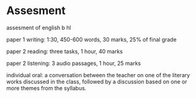 # Assesment

assesment of english b hl

paper 1 writing: 1:30, 450-600 words, 30 marks, 25% of final grade

paper 2 reading: three tasks, 1 hour, 40 marks

paper 2 listening: 3 audio passages, 1 hour, 25 marks

individual oral: a conversation between the teacher on one of the literary works discussed in the class, followed by a discussion based on one or more themes from the syllabus.